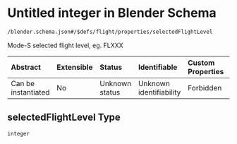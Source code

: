 # Untitled integer in Blender Schema

```txt
/blender.schema.json#/$defs/flight/properties/selectedFlightLevel
```

Mode-S selected flight level, eg. FLXXX

| Abstract            | Extensible | Status         | Identifiable            | Custom Properties | Additional Properties | Access Restrictions | Defined In                                                                              |
| :------------------ | :--------- | :------------- | :---------------------- | :---------------- | :-------------------- | :------------------ | :-------------------------------------------------------------------------------------- |
| Can be instantiated | No         | Unknown status | Unknown identifiability | Forbidden         | Allowed               | none                | [blender.schema.json\*](../../out/streaming/blender.schema.json "open original schema") |

## selectedFlightLevel Type

`integer`
